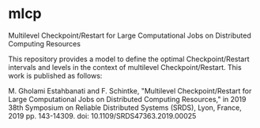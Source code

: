 # mlcp
Multilevel Checkpoint/Restart for Large Computational Jobs on Distributed Computing Resources

This repository provides a model to define the optimal Checkpoint/Restart intervals and levels in the context of multilevel Checkpoint/Restart. This work is published as follows:

M. Gholami Estahbanati and F. Schintke, "Multilevel Checkpoint/Restart for Large Computational Jobs on Distributed Computing Resources," in 2019 38th Symposium on Reliable Distributed Systems (SRDS), Lyon, France, 2019 pp. 143-14309.
doi: 10.1109/SRDS47363.2019.00025
